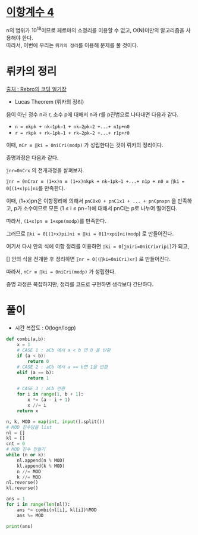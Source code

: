 # [이항계수 4](https://www.acmicpc.net/problem/11402)

n의 범위가 10<sup>18</sup>이므로 페르마의 소정리를 이용할 수 없고, O(N)미만의 알고리즘을 사용해야 한다.  
따라서, 이번에 우리는 `뤼카의 정리`를 이용해 문제를 풀 것이다.

# 뤼카의 정리  
[출처 : Rebro의 코딩 일기장](https://rebro.kr/107)

- Lucas Theorem (뤼카의 정리)

 

음이 아닌 정수 n과 r, 소수 p에 대해서 n과 r를 p진법으로 나타내면 다음과 같다.

 

- `n = nkpk + nk−1pk−1 + nk−2pk−2 +...+ n1p+n0`
- `r = rkpk + rk−1pk−1 + rk−2pk−2 +...+ r1p+r0`
 

이때, `nCr ≡ ∏ki = 0niCri(modp)` 가 성립한다는 것이 뤼카의 정리이다. 

증명과정은 다음과 같다. 

`∑nr=0nCrx` 의 전개과정을 살펴보자. 

`∑nr = 0nCrxr ≡ (1+x)n ≡ (1+x)nkpk + nk−1pk−1 +...+ n1p + n0 ≡ ∏ki = 0[(1+x)pi]ni`를 만족한다.

 

이때, (1+x)pn은 이항정리에 의해서 `pnC0x0 + pnC1x1 + ... + pnCpnxpn` 을 만족하고, p가 소수이므로 모든 (1 ≤ i ≤ pn−1)에 대해서 pnCi는 p로 나누어 떨어진다.

따라서, `(1+x)pn ≡ 1+xpn(modp)`를 만족한다. 

 

그러므로 `∏ki = 0[(1+x)pi]ni ≡ ∏ki = 0[1+xpi]ni(modp`) 로 만들어진다. 

 

여기서 다시 안의 식에 이항 정리를 이용하면 `∏ki = 0[∑niri=0niCrixripi]`가 되고,

[] 안의 식을 전개한 후 정리하면 `∑nr = 0[(∏ki=0niCri)xr]` 로 만들어진다. 

 

따라서, `nCr ≡ ∏ki = 0niCri(modp)` 가 성립한다. 

 

증명 과정은 복잡하지만, 정리를 코드로 구현하면 생각보다 간단하다. 

# 풀이  
- 시간 복잡도 : O(logn/logp)
```python
def combi(a,b):
    x = 1
    # CASE 1 : aCb 에서 a < b 면 0 을 반환
    if (a < b):
        return 0
    # CASE 2 : aCb 에서 a == b면 1을 반환
    elif (a == b):
        return 1

    # CASE 3 : aCb 반환
    for i in range(1, b + 1):
        x *= (a - i + 1)
        x //= i
    return x

n, k, MOD = map(int, input().split())
# MOD 진수담을 list
nl = []
kl = []
cnt = 0
# MOD 진수 만들기
while (n or k):
    nl.append(n % MOD)
    kl.append(k % MOD)
    n //= MOD
    k //= MOD
nl.reverse()
kl.reverse()

ans = 1
for i in range(len(nl)):
    ans *= combi(nl[i], kl[i])%MOD
    ans %= MOD

print(ans)

```
